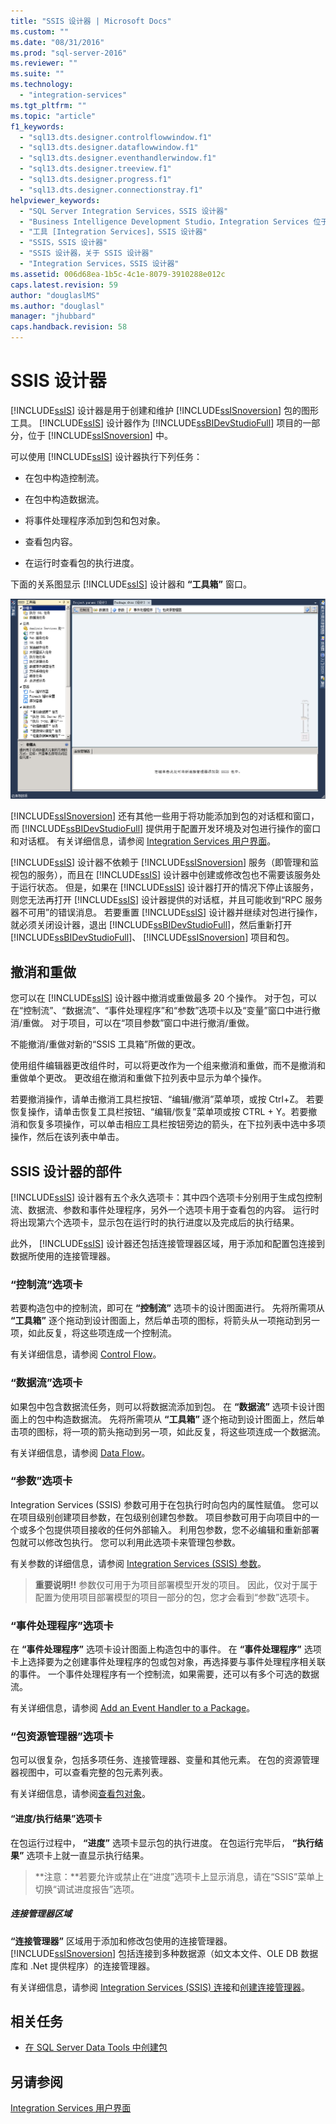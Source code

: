 ```yaml
---
title: "SSIS 设计器 | Microsoft Docs"
ms.custom: ""
ms.date: "08/31/2016"
ms.prod: "sql-server-2016"
ms.reviewer: ""
ms.suite: ""
ms.technology: 
  - "integration-services"
ms.tgt_pltfrm: ""
ms.topic: "article"
f1_keywords: 
  - "sql13.dts.designer.controlflowwindow.f1"
  - "sql13.dts.designer.dataflowwindow.f1"
  - "sql13.dts.designer.eventhandlerwindow.f1"
  - "sql13.dts.designer.treeview.f1"
  - "sql13.dts.designer.progress.f1"
  - "sql13.dts.designer.connectionstray.f1"
helpviewer_keywords: 
  - "SQL Server Integration Services，SSIS 设计器"
  - "Business Intelligence Development Studio，Integration Services 位于"
  - "工具 [Integration Services]，SSIS 设计器"
  - "SSIS，SSIS 设计器"
  - "SSIS 设计器，关于 SSIS 设计器"
  - "Integration Services，SSIS 设计器"
ms.assetid: 006d68ea-1b5c-4c1e-8079-3910288e012c
caps.latest.revision: 59
author: "douglaslMS"
ms.author: "douglasl"
manager: "jhubbard"
caps.handback.revision: 58
---
```

# SSIS 设计器
  [!INCLUDE[ssIS](../includes/ssis-md.md)] 设计器是用于创建和维护 [!INCLUDE[ssISnoversion](../includes/ssisnoversion-md.md)] 包的图形工具。 [!INCLUDE[ssIS](../includes/ssis-md.md)] 设计器作为 [!INCLUDE[ssBIDevStudioFull](../includes/ssbidevstudiofull-md.md)] 项目的一部分，位于 [!INCLUDE[ssISnoversion](../includes/ssisnoversion-md.md)] 中。  
  
 可以使用 [!INCLUDE[ssIS](../includes/ssis-md.md)] 设计器执行下列任务：  
  
-   在包中构造控制流。  
  
-   在包中构造数据流。  
  
-   将事件处理程序添加到包和包对象。  
  
-   查看包内容。  
  
-   在运行时查看包的执行进度。  
  
 下面的关系图显示 [!INCLUDE[ssIS](../includes/ssis-md.md)] 设计器和 **“工具箱”** 窗口。  
  
 ![SSIS 设计器和工具箱的屏幕快照](../integration-services/media/denali-designerandtoolbox.gif "SSIS 设计器和工具箱的屏幕快照")  
  
 [!INCLUDE[ssISnoversion](../includes/ssisnoversion-md.md)] 还有其他一些用于将功能添加到包的对话框和窗口，而 [!INCLUDE[ssBIDevStudioFull](../includes/ssbidevstudiofull-md.md)] 提供用于配置开发环境及对包进行操作的窗口和对话框。 有关详细信息，请参阅 [Integration Services 用户界面](../integration-services/integration-services-user-interface.md)。  
  
 [!INCLUDE[ssIS](../includes/ssis-md.md)] 设计器不依赖于 [!INCLUDE[ssISnoversion](../includes/ssisnoversion-md.md)] 服务（即管理和监视包的服务），而且在 [!INCLUDE[ssIS](../includes/ssis-md.md)] 设计器中创建或修改包也不需要该服务处于运行状态。 但是，如果在 [!INCLUDE[ssIS](../includes/ssis-md.md)] 设计器打开的情况下停止该服务，则您无法再打开 [!INCLUDE[ssIS](../includes/ssis-md.md)] 设计器提供的对话框，并且可能收到“RPC 服务器不可用”的错误消息。 若要重置 [!INCLUDE[ssIS](../includes/ssis-md.md)] 设计器并继续对包进行操作，就必须关闭设计器，退出 [!INCLUDE[ssBIDevStudioFull](../includes/ssbidevstudiofull-md.md)]，然后重新打开 [!INCLUDE[ssBIDevStudioFull](../includes/ssbidevstudiofull-md.md)]、 [!INCLUDE[ssISnoversion](../includes/ssisnoversion-md.md)] 项目和包。  
  
## 撤消和重做  
 您可以在 [!INCLUDE[ssIS](../includes/ssis-md.md)] 设计器中撤消或重做最多 20 个操作。 对于包，可以在“控制流”、“数据流”、“事件处理程序”和“参数”选项卡以及“变量”窗口中进行撤消/重做。 对于项目，可以在“项目参数”窗口中进行撤消/重做。  
  
 不能撤消/重做对新的“SSIS 工具箱”所做的更改。  
  
 使用组件编辑器更改组件时，可以将更改作为一个组来撤消和重做，而不是撤消和重做单个更改。 更改组在撤消和重做下拉列表中显示为单个操作。  
  
 若要撤消操作，请单击撤消工具栏按钮、“编辑/撤消”菜单项，或按 Ctrl+Z。 若要恢复操作，请单击恢复工具栏按钮、“编辑/恢复”菜单项或按 CTRL + Y。若要撤消和恢复多项操作，可以单击相应工具栏按钮旁边的箭头，在下拉列表中选中多项操作，然后在该列表中单击。  
  
## SSIS 设计器的部件  
 [!INCLUDE[ssIS](../includes/ssis-md.md)] 设计器有五个永久选项卡：其中四个选项卡分别用于生成包控制流、数据流、参数和事件处理程序，另外一个选项卡用于查看包的内容。 运行时将出现第六个选项卡，显示包在运行时的执行进度以及完成后的执行结果。  
  
 此外， [!INCLUDE[ssIS](../includes/ssis-md.md)] 设计器还包括连接管理器区域，用于添加和配置包连接到数据所使用的连接管理器。  
  
### “控制流”选项卡  
 若要构造包中的控制流，即可在 **“控制流”** 选项卡的设计图面进行。 先将所需项从 **“工具箱”** 逐个拖动到设计图面上，然后单击项的图标，将箭头从一项拖动到另一项，如此反复，将这些项连成一个控制流。  
  
 有关详细信息，请参阅 [Control Flow](../integration-services/control-flow/control-flow.md)。  
  
### “数据流”选项卡  
 如果包中包含数据流任务，则可以将数据流添加到包。 在 **“数据流”** 选项卡设计图面上的包中构造数据流。 先将所需项从 **“工具箱”** 逐个拖动到设计图面上，然后单击项的图标，将一项的箭头拖动到另一项，如此反复，将这些项连成一个数据流。  
  
 有关详细信息，请参阅 [Data Flow](../integration-services/data-flow/data-flow.md)。  
  
### “参数”选项卡  
 Integration Services (SSIS) 参数可用于在包执行时向包内的属性赋值。 您可以在项目级别创建项目参数，在包级别创建包参数。 项目参数可用于向项目中的一个或多个包提供项目接收的任何外部输入。 利用包参数，您不必编辑和重新部署包就可以修改包执行。 您可以利用此选项卡来管理包参数。  
  
 有关参数的详细信息，请参阅 [Integration Services (SSIS) 参数](https://msdn.microsoft.com/library/hh213214.aspx)。  
  
> **重要说明!!**  参数仅可用于为项目部署模型开发的项目。 因此，仅对于属于配置为使用项目部署模型的项目一部分的包，您才会看到“参数”选项卡。  
  
### “事件处理程序”选项卡  
 在 **“事件处理程序”** 选项卡设计图面上构造包中的事件。 在 **“事件处理程序”** 选项卡上选择要为之创建事件处理程序的包或包对象，再选择要与事件处理程序相关联的事件。 一个事件处理程序有一个控制流，如果需要，还可以有多个可选的数据流。  
  
 有关详细信息，请参阅 [Add an Event Handler to a Package](../Topic/Add%20an%20Event%20Handler%20to%20a%20Package.md)。  
  
### “包资源管理器”选项卡  
 包可以很复杂，包括多项任务、连接管理器、变量和其他元素。 在包的资源管理器视图中，可以查看完整的包元素列表。  
  
 有关详细信息，请参阅[查看包对象](../integration-services/view-package-objects.md)。  
  
#### “进度/执行结果”选项卡  
 在包运行过程中， **“进度”** 选项卡显示包的执行进度。 在包运行完毕后， **“执行结果”** 选项卡上就一直显示执行结果。  
  
> **注意：**若要允许或禁止在“进度”选项卡上显示消息，请在“SSIS”菜单上切换“调试进度报告”选项。  
  
##### 连接管理器区域  
 **“连接管理器”** 区域用于添加和修改包使用的连接管理器。 [!INCLUDE[ssISnoversion](../includes/ssisnoversion-md.md)] 包括连接到多种数据源（如文本文件、OLE DB 数据库和 .Net 提供程序）的连接管理器。  
  
 有关详细信息，请参阅 [Integration Services (SSIS) 连接](../integration-services/connection-manager/integration-services-ssis-connections.md)和[创建连接管理器](../Topic/Create%20Connection%20Managers.md)。  
  
## 相关任务  
  
-   [在 SQL Server Data Tools 中创建包](../integration-services/create-packages-in-sql-server-data-tools.md)  
  
## 另请参阅  
 [Integration Services 用户界面](../integration-services/integration-services-user-interface.md)  
  
  